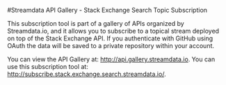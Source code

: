 #Streamdata API Gallery - Stack Exchange Search Topic Subscription

This subscription tool is part of a gallery of APIs organized by Streamdata.io, and it allows you to subscribe to a topical stream deployed on top of the Stack Exchange API. If you authenticate with GitHub using OAuth the data will be saved to a private repository within your account.

You can view the API Gallery at: http://api.gallery.streamdata.io.
You can use this subscription tool at: http://subscribe.stack.exchange.search.streamdata.io/.
